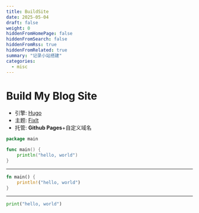 ```yaml
---
title: BuildSite
date: 2025-05-04
draft: false
weight: 0
hiddenFromHomePage: false
hiddenFromSearch: false
hiddenFromRss: true
hiddenFromRelated: true
summary: "记录小站搭建"
categories:
  - misc
---
```


# Build My Blog Site

- 引擎: [Hugo](https://github.com/gohugoio/hugo)
- 主题: [FixIt](https://github.com/hugo-fixit/FixIt)
- 托管: **Github Pages**+自定义域名


```go
package main

func main() {
	println("hello, world")
}
```
-------------
```rust
fn main() {
	println!("hello, world")
}
```
------------
```python
print("hello, world")
```